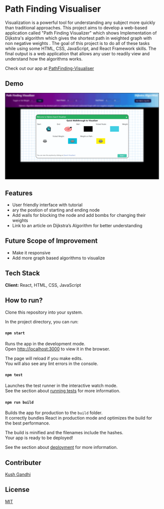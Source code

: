
# Path Finding Visualiser

Visualization is a powerful tool for understanding any subject more quickly than traditional approaches. 
This project aims to develop a web-based application called "Path Finding Visualizer" which shows Implementation of Dijkstra's algorithm which gives the shortest path in weighted graph with non negative weights . 
The goal of this project is to do all of these tasks while using some HTML, CSS, JavaScript, and React Framework skills. The final output is a web application that allows any user to readily view and understand how the algorithms works. 

Check out our app at [PathFinding-Visualiser](https://velvety-marigold-e2320d.netlify.app/)

## Demo

![](https://github.com/MANAN14/Path-Finding-Visualiser/blob/main/PathFinder.gif)

## Features

 - User friendly interface with tutorial 
 - ary the postion of starting and ending node 
 - Add walls for blocking the node and add bombs for changing their weights 
 - Link to an article on Dijkstra’s Algorithm for better understanding

## Future Scope of Improvement

- Make it responsive
- Add more graph based algorithms to visualize

## Tech Stack

**Client:** React,  HTML, CSS, JavaScript

## How to run?

Clone this repository into your system. 

In the project directory, you can run:

#### `npm start`

Runs the app in the development mode.\
Open [http://localhost:3000](http://localhost:3000) to view it in the browser.

The page will reload if you make edits.\
You will also see any lint errors in the console.

#### `npm test`

Launches the test runner in the interactive watch mode.\
See the section about [running tests](https://facebook.github.io/create-react-app/docs/running-tests) for more information.

#### `npm run build`

Builds the app for production to the `build` folder.\
It correctly bundles React in production mode and optimizes the build for the best performance.

The build is minified and the filenames include the hashes.\
Your app is ready to be deployed!

See the section about [deployment](https://facebook.github.io/create-react-app/docs/deployment) for more information.

## Contributer

[Kush Gandhi](https://github.com/kushgandhi13)


## License

[MIT](https://choosealicense.com/licenses/mit/)

